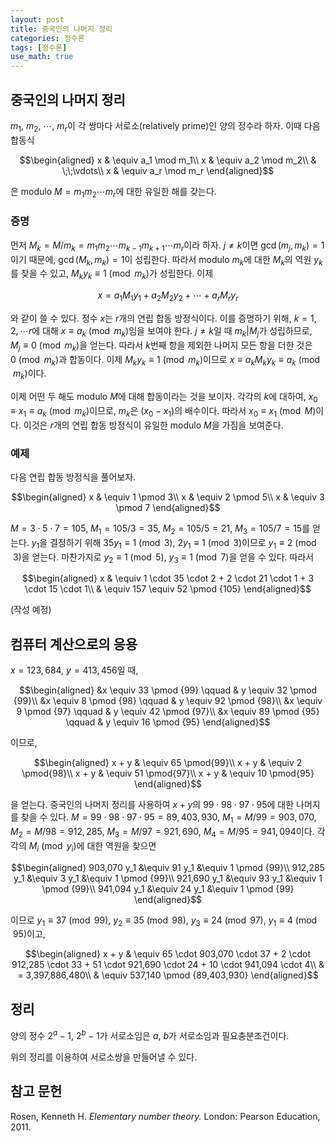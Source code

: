 ```yaml
---
layout: post
title: 중국인의 나머지 정리
categories: 정수론
tags: [정수론]
use_math: true
---
```


## 중국인의 나머지 정리

$m_1$, $m_2$, $\cdots$, $m_r$이 각 쌍마다 서로소(relatively prime)인 양의 정수라 하자. 이때 다음 합동식

$$\begin{aligned}
x & \equiv a_1 \mod m_1\\
x & \equiv a_2 \mod m_2\\
& \;\;\vdots\\
x & \equiv a_r \mod m_r
\end{aligned}$$

은 modulo $M = m_1 m_2 \cdots m_r$에 대한 유일한 해를 갖는다.


### 증명

먼저 $M_k = M / m_k = m_1 m_2 \cdots m_{k-1}m_{k+1}\cdots m_r$이라 하자. $j \neq k$이면 $\gcd(m_j,m_k)=1$이기 때문에, $\gcd(M_k,m_k)=1$이 성립한다. 따라서 modulo $m_k$에 대한 $M_k$의 역원 $y_k$를 찾을 수 있고, $M_k y_k \equiv 1 \pmod {m_k}$가 성립한다. 이제

$$
x = a_1 M_1 y_1 + a_2 M_2 y_2 + \cdots + a_r M_r y_r
$$

와 같이 쓸 수 있다.
정수 $x$는 $r$개의 연립 합동 방정식이다. 이를 증명하기 위해, $k=1, 2, \cdots r$에 대해 $x \equiv a_k \pmod {m_k}$임을 보여야 한다. $j\neq k$일 때 $m_k | M_j$가 성립하므로, $M_j \equiv 0\pmod {m_k}$을 얻는다. 따라서 $k$번째 항을 제외한 나머지 모든 항을 더한 것은 $0\pmod {m_k}$과 합동이다. 이제 $M_k y_k \equiv 1 \pmod {m_k}$이므로 $x\equiv a_k M_k y_k \equiv a_k \pmod {m_k}$이다.

이제 어떤 두 해도 modulo $M$에 대해 합동이라는 것을 보이자. 각각의 $k$에 대하여, $x_0 \equiv x_1 \equiv a_k \pmod {m_k}$이므로, $m_k$은 $(x_0 - x_1)$의 배수이다. 따라서 $x_0 \equiv x_1 \pmod M$이다. 이것은 $r$개의 연립 합동 방정식이 유일한 modulo $M$을 가짐을 보여준다.

### 예제

다음 연립 합동 방정식을 풀어보자.

$$\begin{aligned}
x & \equiv 1 \pmod 3\\
x & \equiv 2 \pmod 5\\
x & \equiv 3 \pmod 7
\end{aligned}$$

$M = 3 \cdot 5 \cdot 7 = 105$, $M_1 = 105 / 3 = 35$, $M_2 = 105 / 5 = 21$, $M_3 = 105 / 7 = 15$를 얻는다. $y_1$을 결정하기 위해 $35y_1 \equiv 1 \pmod 3$, $2y_1 \equiv 1 \pmod 3$이므로 $y_1 \equiv 2 \pmod 3$을 얻는다. 마찬가지로 $y_2 \equiv 1 \pmod 5$, $y_3 \equiv 1 \pmod 7$을 얻을 수 있다. 따라서

$$\begin{aligned}
x & \equiv 1 \cdot 35 \cdot 2 + 2 \cdot 21 \cdot 1 + 3 \cdot 15 \cdot 1\\
& \equiv 157 \equiv 52 \pmod {105}
\end{aligned}$$



(작성 예정)

## 컴퓨터 계산으로의 응용

$x=123,684$, $y=413,456$일 때,

$$\begin{aligned}
&x \equiv 33 \pmod {99} \qquad & y  \equiv 32 \pmod {99}\\
&x \equiv 8 \pmod {98} \qquad & y  \equiv 92 \pmod {98}\\
&x \equiv 9 \pmod {97} \qquad & y  \equiv 42 \pmod {97}\\
&x \equiv 89 \pmod {95} \qquad & y  \equiv 16 \pmod {95}
\end{aligned}$$

이므로,

$$\begin{aligned}
x + y & \equiv 65 \pmod{99}\\
x + y & \equiv 2 \pmod{98}\\
x + y & \equiv 51 \pmod{97}\\
x + y & \equiv 10 \pmod{95}
\end{aligned}$$

을 얻는다. 중국인의 나머지 정리를 사용하여 $x+y$의 $99\cdot 98 \cdot 97 \cdot 95$에 대한 나머지를 찾을 수 있다. $M = 99\cdot 98\cdot 97\cdot 95 = 89,403,930$, $M_1 = M / 99 = 903,070$, $M_2 = M / 98 = 912,285$, $M_3 = M / 97 = 921, 690$, $M_4 = M / 95 = 941, 094$이다. 각각의 $M_i \pmod{y_i}$에 대한 역원을 찾으면

$$\begin{aligned}
903,070 y_1 &\equiv 91 y_1 &\equiv 1 \pmod {99}\\
912,285 y_1 &\equiv 3 y_1 &\equiv 1 \pmod {99}\\
921,690 y_1 &\equiv 93 y_1 &\equiv 1 \pmod {99}\\
941,094 y_1 &\equiv 24 y_1 &\equiv 1 \pmod {99}
\end{aligned}$$

이므로 $y_1 \equiv 37 \pmod{99}$, $y_2 \equiv 35 \pmod{98}$, $y_3 \equiv 24 \pmod{97}$, $y_1 \equiv 4 \pmod{95}$이고,

$$\begin{aligned}
x + y & \equiv 65 \cdot 903,070 \cdot 37 + 2 \cdot 912,285 \cdot 33 + 51 \cdot 921,690 \cdot 24 + 10 \cdot 941,094 \cdot 4\\
& = 3,397,886,480\\
& \equiv 537,140 \pmod {89,403,930}
\end{aligned}$$

## 정리

양의 정수 $2^a - 1$, $2^b - 1$가 서로소임은 $a$, $b$가 서로소임과 필요충분조건이다.

위의 정리를 이용하여 서로소쌍을 만들어낼 수 있다. 




## 참고 문헌

Rosen, Kenneth H. *Elementary number theory.* London: Pearson Education, 2011.
